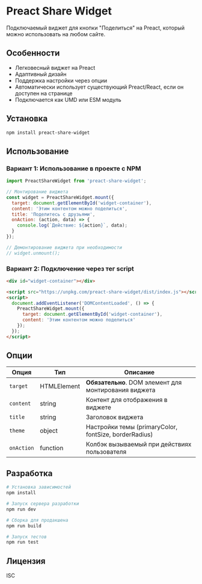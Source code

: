 # Preact Share Widget

Подключаемый виджет для кнопки "Поделиться" на Preact, который можно использовать на любом сайте.

## Особенности

- Легковесный виджет на Preact
- Адаптивный дизайн
- Поддержка настройки через опции
- Автоматически использует существующий Preact/React, если он доступен на странице
- Подключается как UMD или ESM модуль

## Установка

```bash
npm install preact-share-widget
```

## Использование

### Вариант 1: Использование в проекте с NPM

```js
import PreactShareWidget from 'preact-share-widget';

// Монтирование виджета
const widget = PreactShareWidget.mount({
  target: document.getElementById('widget-container'),
  content: 'Этим контентом можно поделиться',
  title: 'Поделитесь с друзьями',
  onAction: (action, data) => {
    console.log(`Действие: ${action}`, data);
  }
});

// Демонтирование виджета при необходимости
// widget.unmount();
```

### Вариант 2: Подключение через тег script

```html
<div id="widget-container"></div>

<script src="https://unpkg.com/preact-share-widget/dist/index.js"></script>
<script>
  document.addEventListener('DOMContentLoaded', () => {
    PreactShareWidget.mount({
      target: document.getElementById('widget-container'),
      content: 'Этим контентом можно поделиться'
    });
  });
</script>
```

## Опции

| Опция | Тип | Описание |
|-------|-----|----------|
| `target` | HTMLElement | **Обязательно**. DOM элемент для монтирования виджета |
| `content` | string | Контент для отображения в виджете |
| `title` | string | Заголовок виджета |
| `theme` | object | Настройки темы (primaryColor, fontSize, borderRadius) |
| `onAction` | function | Колбэк вызываемый при действиях пользователя |

## Разработка

```bash
# Установка зависимостей
npm install

# Запуск сервера разработки
npm run dev

# Сборка для продакшена
npm run build

# Запуск тестов
npm run test
```

## Лицензия

ISC 